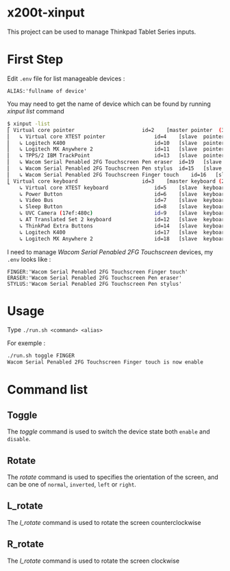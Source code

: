 # x200t-xinput

This project can be used to manage Thinkpad Tablet Series inputs.

# First Step

Edit `.env` file for list manageable devices :

```
ALIAS:'fullname of device'
```
You may need to get the name of device which can be found by running *xinput list* command

```BASH
$ xinput -list
⎡ Virtual core pointer                    	id=2	[master pointer  (3)]
⎜   ↳ Virtual core XTEST pointer              	id=4	[slave  pointer  (2)]
⎜   ↳ Logitech K400                           	id=10	[slave  pointer  (2)]
⎜   ↳ Logitech MX Anywhere 2                  	id=11	[slave  pointer  (2)]
⎜   ↳ TPPS/2 IBM TrackPoint                   	id=13	[slave  pointer  (2)]
⎜   ↳ Wacom Serial Penabled 2FG Touchscreen Pen eraser	id=19	[slave  pointer  (2)]
⎜   ↳ Wacom Serial Penabled 2FG Touchscreen Pen stylus	id=15	[slave  pointer  (2)]
⎜   ↳ Wacom Serial Penabled 2FG Touchscreen Finger touch	id=16	[slave  pointer  (2)]
⎣ Virtual core keyboard                   	id=3	[master keyboard (2)]
    ↳ Virtual core XTEST keyboard             	id=5	[slave  keyboard (3)]
    ↳ Power Button                            	id=6	[slave  keyboard (3)]
    ↳ Video Bus                               	id=7	[slave  keyboard (3)]
    ↳ Sleep Button                            	id=8	[slave  keyboard (3)]
    ↳ UVC Camera (17ef:480c)                  	id=9	[slave  keyboard (3)]
    ↳ AT Translated Set 2 keyboard            	id=12	[slave  keyboard (3)]
    ↳ ThinkPad Extra Buttons                  	id=14	[slave  keyboard (3)]
    ↳ Logitech K400                           	id=17	[slave  keyboard (3)]
    ↳ Logitech MX Anywhere 2                  	id=18	[slave  keyboard (3)]
```

I need to manage *Wacom Serial Penabled 2FG Touchscreen* devices, my `.env` looks like :

```
FINGER:'Wacom Serial Penabled 2FG Touchscreen Finger touch'
ERASER:'Wacom Serial Penabled 2FG Touchscreen Pen eraser'
STYLUS:'Wacom Serial Penabled 2FG Touchscreen Pen stylus'
```

# Usage 

Type `./run.sh <command> <alias>`

For exemple :

```BASH
./run.sh toggle FINGER
Wacom Serial Penabled 2FG Touchscreen Finger touch is now enable
```

# Command list

## Toggle

The *toggle* command is used to switch the device state both `enable` and `disable`.

## Rotate

The *rotate* command is used to specifies the orientation of the screen, and can be one of `normal`, `inverted`, `left` or `right`.

## L_rotate

The *l_rotate* command is used to rotate the screen counterclockwise

## R_rotate

The *l_rotate* command is used to rotate the screen clockwise